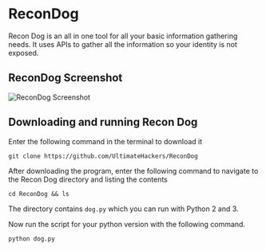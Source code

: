 # ReconDog
Recon Dog is an all in one tool for all your basic information gathering needs. It uses APIs to gather all the information so your identity is not exposed.


## ReconDog Screenshot
![ReconDog Screenshot](https://i.imgur.com/FbVTQ85.png "Screenshot")

## Downloading and running Recon Dog

Enter the following command in the terminal to download it
```
git clone https://github.com/UltimateHackers/ReconDog
```
After downloading the program, enter the following command to navigate to the Recon Dog directory and listing the contents
```
cd ReconDog && ls
```
The directory contains `dog.py` which you can run with Python 2 and 3. 
 
Now run the script for your python version with the following command. 
```
python dog.py
```
